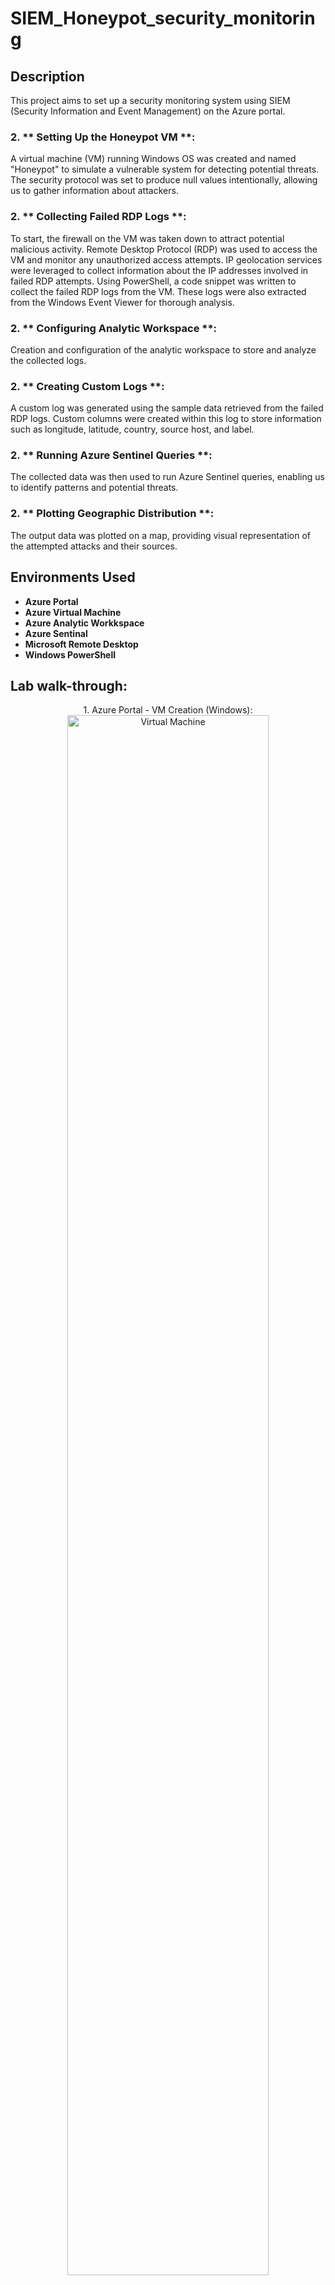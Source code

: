 # SIEM_Honeypot_security_monitoring


<h2>Description</h2>

This project aims to set up a security monitoring system using SIEM (Security Information and Event Management) on the Azure portal.

<h3> 2. ** Setting Up the Honeypot VM **: </h3>
A virtual machine (VM) running Windows OS was created and named "Honeypot" to simulate a vulnerable system for detecting potential threats. The security protocol was set to produce null values intentionally, allowing us to gather information about attackers.
<br />

<h3> 2. ** Collecting Failed RDP Logs **: </h3>
To start, the firewall on the VM was taken down to attract potential malicious activity. Remote Desktop Protocol (RDP) was used to access the VM and monitor any unauthorized 
access attempts. IP geolocation services were leveraged to collect information about the IP addresses involved in failed RDP attempts.
Using PowerShell, a code snippet was written to collect the failed RDP logs from the VM. These logs were also extracted from the Windows Event Viewer for thorough analysis.

<h3> 2. ** Configuring Analytic Workspace **: </h3>  
Creation and configuration of the analytic workspace to store and analyze the collected logs.


<h3> 2. ** Creating Custom Logs **: </h3>
A custom log was generated using the sample data retrieved from the failed RDP logs. Custom columns were created within this log to store information such as longitude, latitude, country, source host, and label.

<h3> 2. ** Running Azure Sentinel Queries **: </h3>
The collected data was then used to run Azure Sentinel queries, enabling us to identify patterns and potential threats. 

<h3> 2. ** Plotting Geographic Distribution **: </h3>
The output data was plotted on a map, providing visual representation of the attempted attacks and their sources.


<h2>Environments Used </h2>

- <b> Azure Portal </b> 
- <b> Azure Virtual Machine </b> 
-  <b> Azure Analytic Workkspace </b> 
-  <b> Azure Sentinal  </b> 
-  <b> Microsoft Remote Desktop </b> 
-  <b> Windows PowerShell </b> 

<h2> Lab walk-through:</h2>

<p align="center">
 </b>1. Azure Portal - VM Creation (Windows): <br/>
<img src="https://imgur.com/uJcYxeB"height="80%" width="80%" alt=" Virtual Machine"/>
<br />
<br />
<p align="center">
 </b> Capturing Dynamic IP Address Assignments: <br/>
<img src="https://i.imgur.com/OksBAHb.png?1 " height="80%" width="80%" alt="hospitality Network"/>
<br />
<br />
<p align="center">
</b> Analyzing Network Configuration and Connectivity <br/>
<img src="https://i.imgur.com/eS2pawF.png " height="80%" width="80%" alt="hospitality Network"/>
<br />
<br />
<p align="center">
</b> Displaying Interface IP Addresses and Status <br/>
<img src="https://i.imgur.com/x0Ai9t1.png " height="80%" width="80%" alt="hospitality Network"/>
<br />
<br />

<p align="center">
</b> Displaying VLAN Settings and Assignment <br/>
<img src="https://i.imgur.com/0mBzyoO.png " height="80%" width="80%" alt="hospitality Network"/>
<br />
<br />


<!--
 ```diff
- text in red
+ text in green
! text in orange
# text in gray
@@ text in purple (and bold)@@
```
--!>
